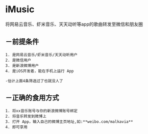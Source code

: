 # iMusic
将网易云音乐、虾米音乐、天天动听等app的歌曲转发至微信和朋友圈

## －前提条件
	1. 是网易云音乐/虾米音乐/天天动听用户
	2. 是微信用户
	3. 是新浪微博用户
	4. 是iOS开发者，能在手机上运行 App 
	
	-估计上面4条筛选过了也就没人了 

## －正确的食用方式

	1. 将xx音乐账号与你的新浪微博账号绑定
	2. 将音乐转发到微博上
	3. 打开 App，输入自己的微博主页地址,如:**weibo.com/malkavia**
	4. 即可享用
	
